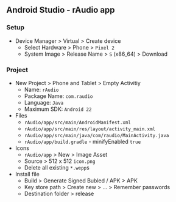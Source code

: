## Android Studio - rAudio app

### Setup
- Device Manager > Virtual > Create device
	- Select Hardware > Phone > `Pixel 2`
	- System Image > Release Name > `S` (x86_64) > Download

### Project
- New Project > Phone and Tablet > Empty Activitiy
	- Name: `rAudio`
	- Package Name: `com.raudio`
	- Language: `Java`
	- Maximum SDK: `Android 22`
- Files
	- `rAudio/app/src/main/AndroidManifest.xml`
	- `rAudio/app/src/main/res/layout/activity_main.xml`
	- `rAudio/app/src/main/java/com/raudio/MainActivity.java`
	- `rAudio/app/build.gradle` - minifyEnabled `true`
- Icons
	- `rAudio/app` > New > Image Asset
	- Source > 512 x 512 `icon.png`
	- Delete all existing `*.wepp`s
- Install file
	- Build > Generate Signed Bubled / APK > APK
	- Key store path > Create new > ... > Remember passwords
	- Destination folder > release
